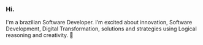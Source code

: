 ### Hi.
I'm a brazilian Software Developer. I’m excited about innovation, Software Development, Digital Transformation, solutions and strategies using Logical reasoning and creativity. 🤍

<!--
**nathalianmachado/nathalianmachado** is a ✨ _special_ ✨ repository because its `README.md` (this file) appears on your GitHub profile.

Here are some ideas to get you started:

![Anurag's GitHub stats](https://github-readme-stats.vercel.app/api?nathalianmachado=anuraghazra&show_icons=true&theme=radical)

<picture>
<source
  srcset="https://github-readme-stats.vercel.app/api?nathalianmachado=anuraghazra&show_icons=true&theme=dark"
  media="(prefers-color-scheme: dark)"
/>
<source
  srcset="https://github-readme-stats.vercel.app/api?nathalianmachado=anuraghazra&show_icons=true"
  media="(prefers-color-scheme: light), (prefers-color-scheme: no-preference)"
/>
<img src="https://github-readme-stats.vercel.app/api?nathalianmachado=anuraghazra&show_icons=true" />
</picture>










-->
